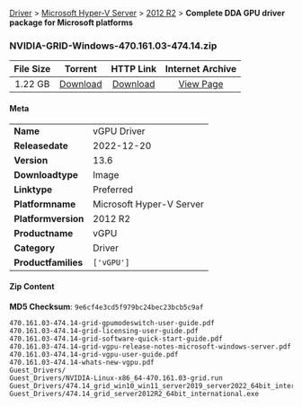 
[Driver](/README.md)  >  [Microsoft Hyper-V Server](/index/Driver/Microsoft_Hyper-V_Server.md)  >  [2012 R2](/index/Driver/Microsoft_Hyper-V_Server/2012_R2.md)  >  **Complete DDA GPU driver package for Microsoft platforms**


### NVIDIA-GRID-Windows-470.161.03-474.14.zip

| **File Size** | **Torrent**  | **HTTP Link** | **Internet Archive** |
|:-------------:|:------------:|:-------------:|:--------------------:|
| 1.22 GB |  [Download](https://archive.org/download/nvgpu_NVIDIA-GRID-Windows-470.161.03-474.14.zip/nvgpu_NVIDIA-GRID-Windows-470.161.03-474.14.zip_archive.torrent)       | [Download](https://archive.org/compress/nvgpu_NVIDIA-GRID-Windows-470.161.03-474.14.zip) | [View Page](https://archive.org/details/nvgpu_NVIDIA-GRID-Windows-470.161.03-474.14.zip)       |

#### Meta

<table>
<tr><td><strong>Name</strong></td><td>vGPU Driver</td></tr>
<tr><td><strong>Releasedate</strong></td><td>2022-12-20</td></tr>
<tr><td><strong>Version</strong></td><td>13.6</td></tr>
<tr><td><strong>Downloadtype</strong></td><td>Image</td></tr>
<tr><td><strong>Linktype</strong></td><td>Preferred</td></tr>
<tr><td><strong>Platformname</strong></td><td>Microsoft Hyper-V Server</td></tr>
<tr><td><strong>Platformversion</strong></td><td>2012 R2</td></tr>
<tr><td><strong>Productname</strong></td><td>vGPU</td></tr>
<tr><td><strong>Category</strong></td><td>Driver</td></tr>
<tr><td><strong>Productfamilies</strong></td><td><code>['vGPU']</code></td></tr>
</table>

#### Zip Content

**MD5 Checksum**: `9e6cf4e3cd5f979bc24bec23bcb5c9af`

```text
470.161.03-474.14-grid-gpumodeswitch-user-guide.pdf
470.161.03-474.14-grid-licensing-user-guide.pdf
470.161.03-474.14-grid-software-quick-start-guide.pdf
470.161.03-474.14-grid-vgpu-release-notes-microsoft-windows-server.pdf
470.161.03-474.14-grid-vgpu-user-guide.pdf
470.161.03-474.14-whats-new-vgpu.pdf
Guest_Drivers/
Guest_Drivers/NVIDIA-Linux-x86_64-470.161.03-grid.run
Guest_Drivers/474.14_grid_win10_win11_server2019_server2022_64bit_international.exe
Guest_Drivers/474.14_grid_server2012R2_64bit_international.exe
```
